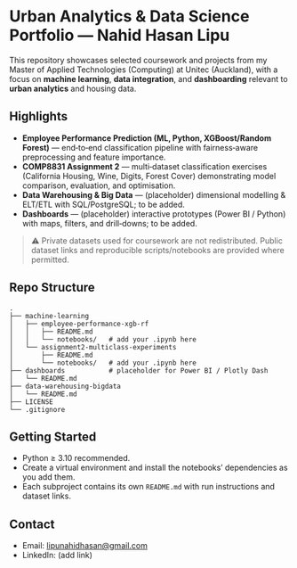 # Urban Analytics & Data Science Portfolio — Nahid Hasan Lipu

This repository showcases selected coursework and projects from my Master of Applied Technologies (Computing) at Unitec (Auckland), with a focus on **machine learning**, **data integration**, and **dashboarding** relevant to **urban analytics** and housing data.

## Highlights
- **Employee Performance Prediction (ML, Python, XGBoost/Random Forest)** — end‑to‑end classification pipeline with fairness‑aware preprocessing and feature importance.
- **COMP8831 Assignment 2** — multi‑dataset classification exercises (California Housing, Wine, Digits, Forest Cover) demonstrating model comparison, evaluation, and optimisation.
- **Data Warehousing & Big Data** — (placeholder) dimensional modelling & ELT/ETL with SQL/PostgreSQL; to be added.
- **Dashboards** — (placeholder) interactive prototypes (Power BI / Python) with maps, filters, and drill‑downs; to be added.

> ⚠️ Private datasets used for coursework are not redistributed. Public dataset links and reproducible scripts/notebooks are provided where permitted.

## Repo Structure
```
.
├── machine-learning
│   ├── employee-performance-xgb-rf
│   │   ├── README.md
│   │   └── notebooks/   # add your .ipynb here
│   └── assignment2-multiclass-experiments
│       ├── README.md
│       └── notebooks/   # add your .ipynb here
├── dashboards           # placeholder for Power BI / Plotly Dash
│   └── README.md
├── data-warehousing-bigdata
│   └── README.md
├── LICENSE
└── .gitignore
```

## Getting Started
- Python ≥ 3.10 recommended.
- Create a virtual environment and install the notebooks’ dependencies as you add them.
- Each subproject contains its own `README.md` with run instructions and dataset links.

## Contact
- Email: lipunahidhasan@gmail.com
- LinkedIn: (add link)